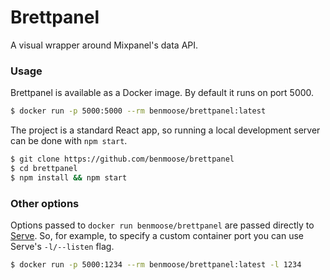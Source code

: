# Brettpanel

A visual wrapper around Mixpanel's data API.

### Usage

Brettpanel is available as a Docker image. By default it runs on port 5000.

```sh
$ docker run -p 5000:5000 --rm benmoose/brettpanel:latest
```

The project is a standard React app, so running a local development server can be done with `npm start`.

```sh
$ git clone https://github.com/benmoose/brettpanel
$ cd brettpanel
$ npm install && npm start
```

### Other options

Options passed to `docker run benmoose/brettpanel` are passed directly to [Serve](https://github.com/zeit/serve).
So, for example, to specify a custom container port you can use Serve's `-l/--listen` flag.

```sh
$ docker run -p 5000:1234 --rm benmoose/brettpanel:latest -l 1234
```
